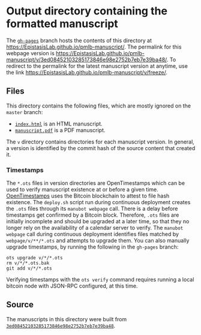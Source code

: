 # Output directory containing the formatted manuscript

The [`gh-pages`](https://github.com/EpistasisLab/pmlb-manuscript/tree/gh-pages) branch hosts the contents of this directory at <https://EpistasisLab.github.io/pmlb-manuscript/>.
The permalink for this webpage version is <https://EpistasisLab.github.io/pmlb-manuscript/v/3ed08452103285173846e98e2752b7eb7e39ba48/>.
To redirect to the permalink for the latest manuscript version at anytime, use the link <https://EpistasisLab.github.io/pmlb-manuscript/v/freeze/>.

## Files

This directory contains the following files, which are mostly ignored on the `master` branch:

+ [`index.html`](index.html) is an HTML manuscript.
+ [`manuscript.pdf`](manuscript.pdf) is a PDF manuscript.

The `v` directory contains directories for each manuscript version.
In general, a version is identified by the commit hash of the source content that created it.

### Timestamps

The `*.ots` files in version directories are OpenTimestamps which can be used to verify manuscript existence at or before a given time.
[OpenTimestamps](https://opentimestamps.org/) uses the Bitcoin blockchain to attest to file hash existence.
The `deploy.sh` script run during continuous deployment creates the `.ots` files through its `manubot webpage` call.
There is a delay before timestamps get confirmed by a Bitcoin block.
Therefore, `.ots` files are initially incomplete and should be upgraded at a later time, so that they no longer rely on the availability of a calendar server to verify.
The `manubot webpage` call during continuous deployment identifies files matched by `webpage/v/**/*.ots` and attempts to upgrade them.
You can also manually upgrade timestamps, by running the following in the `gh-pages` branch:

```shell
ots upgrade v/*/*.ots
rm v/*/*.ots.bak
git add v/*/*.ots
```

Verifying timestamps with the `ots verify` command requires running a local bitcoin node with JSON-RPC configured, at this time.

## Source

The manuscripts in this directory were built from
[`3ed08452103285173846e98e2752b7eb7e39ba48`](https://github.com/EpistasisLab/pmlb-manuscript/commit/3ed08452103285173846e98e2752b7eb7e39ba48).
